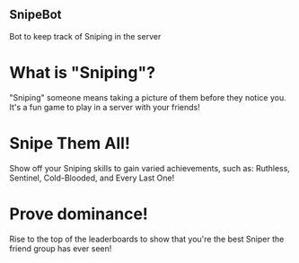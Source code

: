 ## SnipeBot
Bot to keep track of Sniping in the server

# What is "Sniping"?
"Sniping" someone means taking a picture of them before they notice you. It's a fun game to play in a server with your friends!

# Snipe Them All!
Show off your Sniping skills to gain varied achievements, such as: Ruthless, Sentinel, Cold-Blooded, and Every Last One!

# Prove dominance!
Rise to the top of the leaderboards to show that you're the best Sniper the friend group has ever seen!
